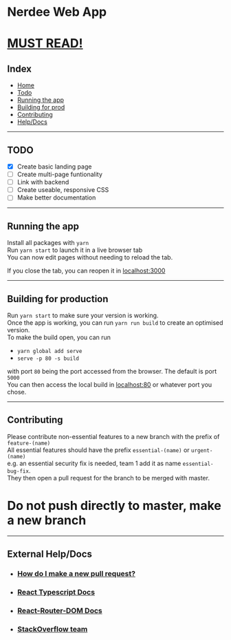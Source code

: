 # Nerdee Web App

# <u><b>MUST READ!</b></u>

<a id="home"></a>
## Index
- [Home](#home)
- [Todo](#todo)
- [Running the app](#running)
- [Building for prod](#building)
- [Contributing](#cont)
- [Help/Docs](#help)

---
<a id="todo"></a>
## TODO
- [X] Create basic landing page
- [ ] Create multi-page funtionality
- [ ] Link with backend
- [ ] Create useable, responsive CSS
- [ ] Make better documentation

---
<a id="running"></a>
## Running the app
Install all packages with `yarn`  
Run `yarn start` to launch it in a live browser tab  
You can now edit pages without needing to reload the tab.  
  
If you close the tab, you can reopen it in [localhost:3000](http://localhost:3000)

---
<a id="building"></a>
## Building for production
Run `yarn start` to make sure your version is working.  
Once the app is working, you can run `yarn run build` to create an optimised version.  
To make the build open, you can run
- `yarn global add serve`
- `serve -p 80 -s build`  

with port `80` being the port accessed from the browser. The default is port `5000`  
You can then access the local build in [localhost:80](http://localhost:80/) or whatever port you chose.

---
<a id="cont"></a>
## Contributing
Please contribute non-essential features to a new branch with the prefix of `feature-(name)`  
All essential features should have the prefix `essential-(name)` or `urgent-(name)`  
e.g. an essential security fix is needed, team 1 add it as name `essential-bug-fix`. \
They then open a pull request for the branch to be merged with master.  

# Do not push directly to master, make a new branch

---
<a id="help"></a>
## External Help/Docs
- ### [How do I make a new pull request?](https://opensource.com/article/19/7/create-pull-request-github)
- ### [React Typescript Docs](https://www.typescriptlang.org/docs/handbook/react.html)
- ### [React-Router-DOM Docs](https://reactrouter.com/web/api/)
- ### [StackOverflow team](https://stackoverflow.com/c/nerdee-devs/)